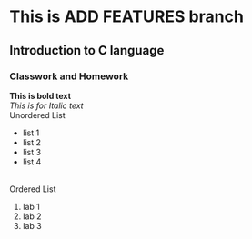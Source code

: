 # This is ADD FEATURES branch
## Introduction to C language
### Classwork and Homework
**This is bold text**
<br/>
_This is for Italic text_
<br/>
Unordered List
<br/>
- list 1
- list 2
- list 3
- list 4
<br/>
Ordered List

1. lab 1
2. lab 2
3. lab 3
   
